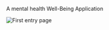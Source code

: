 A mental health Well-Being Application



![First entry page](https://github.com/kanishksharma123/Mental_fitness_app/assets/89863825/ee17786d-02fb-449c-8a22-7ff3e4261853)
